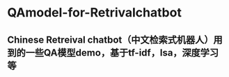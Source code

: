 # QAmodel-for-Retrivalchatbot
## Chinese Retreival chatbot（中文检索式机器人）用到的一些QA模型demo，基于tf-idf，lsa，深度学习等
